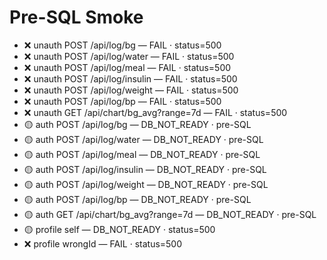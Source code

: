 # Pre-SQL Smoke

- ❌ unauth POST /api/log/bg — FAIL · status=500
- ❌ unauth POST /api/log/water — FAIL · status=500
- ❌ unauth POST /api/log/meal — FAIL · status=500
- ❌ unauth POST /api/log/insulin — FAIL · status=500
- ❌ unauth POST /api/log/weight — FAIL · status=500
- ❌ unauth POST /api/log/bp — FAIL · status=500
- ❌ unauth GET /api/chart/bg_avg?range=7d — FAIL · status=500
- 🟡 auth POST /api/log/bg — DB_NOT_READY · pre-SQL
- 🟡 auth POST /api/log/water — DB_NOT_READY · pre-SQL
- 🟡 auth POST /api/log/meal — DB_NOT_READY · pre-SQL
- 🟡 auth POST /api/log/insulin — DB_NOT_READY · pre-SQL
- 🟡 auth POST /api/log/weight — DB_NOT_READY · pre-SQL
- 🟡 auth POST /api/log/bp — DB_NOT_READY · pre-SQL
- 🟡 auth GET /api/chart/bg_avg?range=7d — DB_NOT_READY · pre-SQL
- 🟡 profile self — DB_NOT_READY · status=500
- ❌ profile wrongId — FAIL · status=500